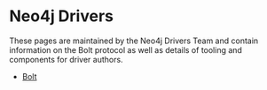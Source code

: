 # Neo4j Drivers

These pages are maintained by the Neo4j Drivers Team and contain information on the Bolt protocol as well as details of tooling and components for driver authors.

- [Bolt](bolt.md)
